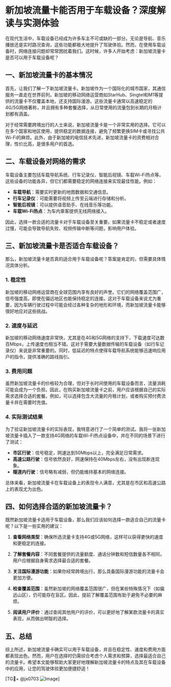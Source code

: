 # 新加坡流量卡能否用于车载设备？深度解读与实测体验

在现代生活中，车载设备已经成为许多车主不可或缺的一部分。无论是导航、音乐播放还是实时路况查询，这些功能都极大地提升了驾驶体验。然而，在使用车载设备时，网络连接问题却常常困扰着我们。这时候，许多人开始考虑：新加坡流量卡是否可以用于车载设备呢？

## 一、新加坡流量卡的基本情况

首先，让我们了解一下新加坡流量卡。新加坡作为一个国际化的城市国家，其通信服务一直走在世界前列。新加坡的移动网络运营商如StarHub、Singtel和M1等提供的流量卡不仅覆盖本地，还支持国际漫游。这些流量卡通常以高速稳定的4G/5G网络著称，并且拥有多种套餐选择，从日常使用的流量包到长期的月租计划都有涵盖。

对于经常需要跨境出行的人士来说，新加坡流量卡是一个非常实用的选择。它可以在多个国家和地区使用，提供稳定的数据连接，避免了频繁更换SIM卡或寻找公共Wi-Fi的麻烦。此外，由于新加坡的电信技术先进，新加坡流量卡的资费相对合理，性价比高，是很多用户的首选。

## 二、车载设备对网络的需求

车载设备主要包括车载导航系统、行车记录仪、智能后视镜、车载Wi-Fi热点等。这些设备的功能各异，但它们都需要稳定的网络连接来实现最佳性能。例如：

- **车载导航**：需要实时更新的地图数据和交通信息。
- **行车记录仪**：可能需要将视频上传至云端进行存储和分析。
- **智能后视镜**：可以提供语音助手、在线音乐等功能。
- **车载Wi-Fi热点**：为车内乘客提供无线网络接入。

因此，选择一款合适的流量卡对于车载设备至关重要。如果流量卡不稳定或者速度过慢，可能会导致导航失败、视频传输中断等问题，影响用户体验。

## 三、新加坡流量卡是否适合车载设备？

那么，新加坡流量卡是否真的适合用于车载设备呢？答案是肯定的，但需要具体情况具体分析。

### 1. 稳定性
新加坡的移动网络运营商在全球范围内享有良好的声誉。它们的网络覆盖范围广，信号强度高，即使在偏远地区也能保持稳定的连接。这对于车载设备来说尤为重要，因为车辆行驶过程中可能会经过各种复杂的地形和环境，而新加坡流量卡能够很好地应对这些挑战。

### 2. 速度与延迟
新加坡的移动网络速度非常快，尤其是在4G和5G网络的支持下，下载速度可达数百Mbps，上传速度也相当不错。这对于需要大量数据传输的车载设备（如行车记录仪）来说是非常重要的。同时，低延迟的特点使得车载导航系统能够迅速响应用户的指令，提供准确的路线指引。

### 3. 费用问题
虽然新加坡流量卡的价格较为合理，但对于长时间使用的车载设备而言，流量消耗可能会成为一个负担。因此，在购买新加坡流量卡之前，用户应该根据自己的实际需求选择合适的套餐。例如，可以选择包含大流量的月租计划，或者购买预付费流量卡并在需要时充值。

### 4. 实际测试结果
为了验证新加坡流量卡的实际表现，我特意进行了一个简单的测试。我将一张新加坡流量卡插入了一款支持4G网络的车载Wi-Fi热点设备中，并在不同的场景下进行了测试：

- **市区行驶**：信号稳定，网速达到50Mbps以上，完全满足日常需求。
- **高速公路行驶**：信号依然良好，网速保持在40Mbps左右，没有出现断连现象。
- **隧道内行驶**：信号略有减弱，但仍能维持基本的网络连接。

总体来看，新加坡流量卡在车载设备上的表现令人满意，尤其是在市区和高速公路上的表现尤为出色。

## 四、如何选择合适的新加坡流量卡？

既然新加坡流量卡适用于车载设备，那么我们应该如何选择一款适合自己的流量卡呢？以下是一些实用的建议：

1. **查看网络类型**：确保所选流量卡支持4G或5G网络，这样可以获得更快的速度和更稳定的连接。
   
2. **了解套餐内容**：不同套餐提供的流量额度、通话分钟数和短信数量各不相同，用户应根据自身需求选择最合适的套餐。
   
3. **关注国际漫游功能**：如果你经常跨境出行，那么具备国际漫游功能的流量卡会更加方便。
   
4. **检查覆盖范围**：虽然新加坡的网络覆盖范围很广，但在某些特殊情况下（如偏远山区），仍可能存在盲区。因此，提前了解覆盖范围有助于避免不必要的麻烦。
   
5. **阅读用户评价**：通过查阅其他用户的评价，可以更好地了解某款流量卡的真实表现，从而做出明智的选择。

## 五、总结

综上所述，新加坡流量卡确实可以用于车载设备，并且在稳定性、速度和费用方面都表现出色。然而，用户在选择时仍需综合考虑个人需求和预算，选择最适合自己的流量卡。希望本文能够帮助大家更好地理解新加坡流量卡的特点及其在车载设备中的应用，让您的驾驶体验更加便捷舒适！

[TG💪+ @jx0703 ![Image](https://github.com/user-attachments/assets/dbca1d08-cadb-493c-b0ec-ad6f7a83f270)]
